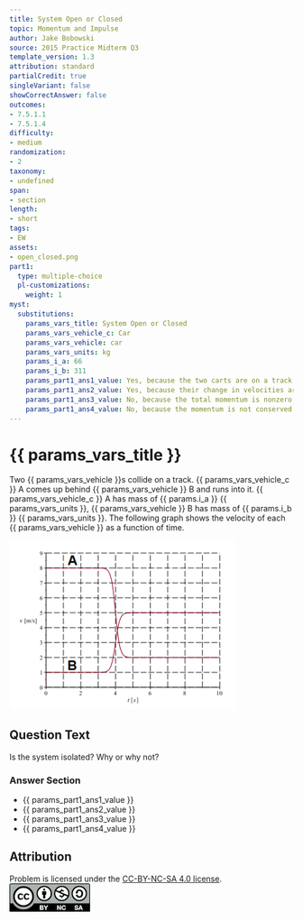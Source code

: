 ```yaml
---
title: System Open or Closed
topic: Momentum and Impulse
author: Jake Bobowski
source: 2015 Practice Midterm Q3
template_version: 1.3
attribution: standard
partialCredit: true
singleVariant: false
showCorrectAnswer: false
outcomes:
- 7.5.1.1
- 7.5.1.4
difficulty:
- medium
randomization:
- 2
taxonomy:
- undefined
span:
- section
length:
- short
tags:
- EW
assets:
- open_closed.png
part1:
  type: multiple-choice
  pl-customizations:
    weight: 1
myst:
  substitutions:
    params_vars_title: System Open or Closed
    params_vars_vehicle_c: Car
    params_vars_vehicle: car
    params_vars_units: kg
    params_i_a: 66
    params_i_b: 311
    params_part1_ans1_value: Yes, because the two carts are on a track with no friction.
    params_part1_ans2_value: Yes, because their change in velocities are the same.
    params_part1_ans3_value: No, because the total momentum is nonzero.
    params_part1_ans4_value: No, because the momentum is not conserved
---
```

# {{ params_vars_title }}
Two {{ params_vars_vehicle }}s collide on a track. {{ params_vars_vehicle_c }}  A comes up behind {{ params_vars_vehicle }}  B and runs into it.
{{ params_vars_vehicle_c }} A has mass of {{ params.i_a }} {{ params_vars_units }}, {{ params_vars_vehicle }} B has mass of {{ params.i_b }} {{ params_vars_units }}.
The following graph shows the velocity of each {{ params_vars_vehicle }} as a function of time.

<img alt="A velocity versus time graph where {{ params_vars_vehicle }} A has an initial velocity of 8 meters per second and {{ params_vars_vehicle }} B has an initial velocity of 1 meter per second. The two {{ params_vars_vehicle }}s collide at around 4 seconds. The velocity of {{ params_vars_vehicle }} A decreases to 2 meters per second and the velocity of {{ params_vars_vehicle }} B increases to 5 meters per second." src="open_closed.png" width=400>

## Question Text

Is the system isolated? Why or why not?

### Answer Section

- {{ params_part1_ans1_value }}
- {{ params_part1_ans2_value }}
- {{ params_part1_ans3_value }}
- {{ params_part1_ans4_value }}

## Attribution

Problem is licensed under the [CC-BY-NC-SA 4.0 license](https://creativecommons.org/licenses/by-nc-sa/4.0/).<br> ![The Creative Commons 4.0 license requiring attribution-BY, non-commercial-NC, and share-alike-SA license.](https://raw.githubusercontent.com/firasm/bits/master/by-nc-sa.png)